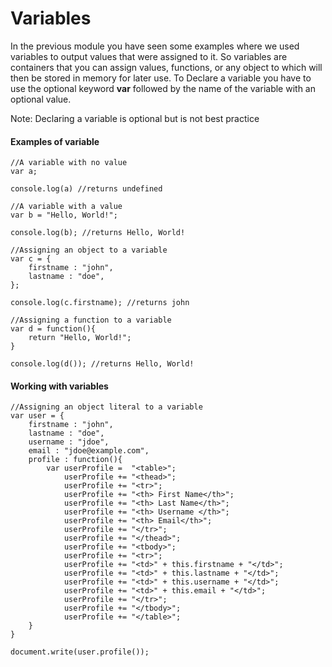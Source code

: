 # Variables

In the previous module you have seen some examples where we used variables to output values that were assigned to it.
So variables are containers that you can assign values, functions, or any object to which will then be stored in memory for later use. To Declare a variable you have to use the optional keyword **var** followed by the name of the variable with an optional value. 

Note: Declaring a variable is optional but is not best practice 

#### Examples of variable

    //A variable with no value 
    var a;
    
    console.log(a) //returns undefined
    
    //A variable with a value 
    var b = "Hello, World!";
    
    console.log(b); //returns Hello, World!
    
    //Assigning an object to a variable 
    var c = {
        firstname : "john",
        lastname : "doe",
    };
    
    console.log(c.firstname); //returns john
    
    //Assigning a function to a variable
    var d = function(){
        return "Hello, World!";
    }
    
    console.log(d()); //returns Hello, World!
    
#### Working with variables 

    //Assigning an object literal to a variable
    var user = {
        firstname : "john",
        lastname : "doe",
        username : "jdoe",
        email : "jdoe@example.com",
        profile : function(){
            var userProfile =  "<table>";
                userProfile += "<thead>";
                userProfile += "<tr>";
                userProfile += "<th> First Name</th>";
                userProfile += "<th> Last Name</th>";
                userProfile += "<th> Username </th>";
                userProfile += "<th> Email</th>";
                userProfile += "</tr>";
                userProfile += "</thead>";
                userProfile += "<tbody>";
                userProfile += "<tr>";
                userProfile += "<td>" + this.firstname + "</td>";
                userProfile += "<td>" + this.lastname + "</td>";
                userProfile += "<td>" + this.username + "</td>";
                userProfile += "<td>" + this.email + "</td>";
                userProfile += "</tr>";
                userProfile += "</tbody>";
                userProfile += "</table>";
        }
    }
    
    document.write(user.profile());
    
    
